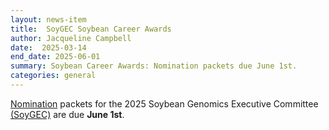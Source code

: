 ```yaml
---
layout: news-item
title:  SoyGEC Soybean Career Awards
author: Jacqueline Campbell
date:  2025-03-14
end_date: 2025-06-01
summary: Soybean Career Awards: Nomination packets due June 1st.
categories: general    
---
```

<div>
  <a href="/community/soygec/nominate.html">Nomination</a> packets for the 2025 Soybean Genomics Executive Committee <a href="/community/soygec/index.html">(SoyGEC)</a> are due <b>June 1st</b>. 
</div>
